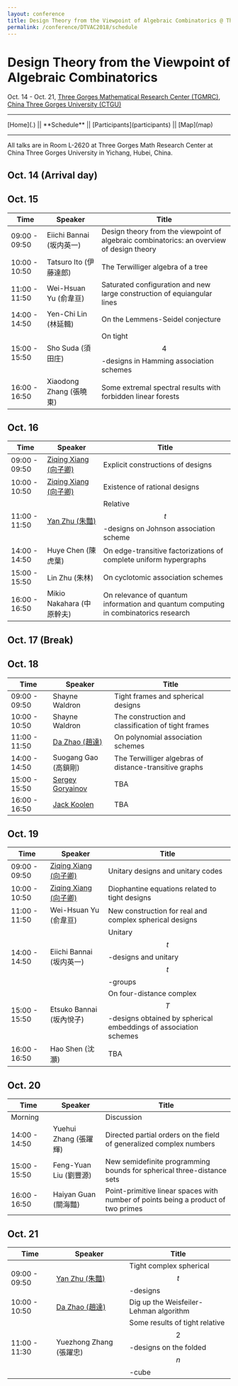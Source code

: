 ```yaml
---
layout: conference
title: Design Theory from the Viewpoint of Algebraic Combinatorics @ Three Gorges Mathematical Research Center
permalink: /conference/DTVAC2018/schedule
---
```


# Design Theory from the Viewpoint of Algebraic Combinatorics

Oct. 14 - Oct. 21, [Three Gorges Mathematical Research Center (TGMRC)](http://mathcenter.ctgu.edu.cn/), [China Three Gorges University (CTGU)](http://www.ctgu.edu.cn/)

<hr />
[Home](.) || **Schedule** || [Participants](participants) || [Map](map)
<hr />

All talks are in Room L-2620 at Three Gorges Math Research Center at China Three Gorges University in Yichang, Hubei, China. 

## Oct. 14 (Arrival day)

## Oct. 15

Time             | Speaker                     | Title
---------------- | --------------------------- | --------------------
09:00 - 09:50    | Eiichi Bannai (坂内英一)    | Design theory from the viewpoint of algebraic combinatorics: an overview of design theory
10:00 - 10:50    | Tatsuro Ito (伊藤達郎)      | The Terwilliger algebra of a tree
11:00 - 11:50    | Wei-Hsuan Yu (俞韋亘)       | Saturated configuration and new large construction of equiangular lines
14:00 - 14:50    | Yen-Chi Lin (林延輯)        | On the Lemmens-Seidel conjecture
15:00 - 15:50    | Sho Suda (須田庄)           | On tight $$4$$-designs in Hamming association schemes
16:00 - 16:50    | Xiaodong Zhang (張曉東)     | Some extremal spectral results with forbidden linear forests

## Oct. 16

Time             | Speaker                                     | Title
---------------- | ---------------------------                 | --------------------
09:00 - 09:50    | [Ziqing Xiang (向子卿)](http://ziqing.org/) | Explicit constructions of designs
10:00 - 10:50    | [Ziqing Xiang (向子卿)](http://ziqing.org/) | Existence of rational designs
11:00 - 11:50    | [Yan Zhu (朱豔)](http://yanzhu.org/)        | Relative $$t$$-designs on Johnson association scheme
14:00 - 14:50    | Huye Chen (陳虎葉)                          | On edge-transitive factorizations of complete uniform hypergraphs
15:00 - 15:50    | Lin Zhu (朱林)                              | On cyclotomic association schemes
16:00 - 16:50    | Mikio Nakahara (中原幹夫)                   | On relevance of quantum information and quantum computing in combinatorics research

## Oct. 17 (Break)

## Oct. 18

Time             | Speaker                                                                               | Title
---------------- | ---------------------------                                                           | --------------------
09:00 - 09:50    | Shayne Waldron                                                                        | Tight frames and spherical designs
10:00 - 10:50    | Shayne Waldron                                                                        | The construction and classification of tight frames
11:00 - 11:50    | [Da Zhao (趙達)](http://zhaoda.org/)                                                  | On polynomial association schemes
14:00 - 14:50    | Suogang Gao (高鎖剛)                                                                  | The Terwilliger algebras of distance-transitive graphs
15:00 - 15:50    | [Sergey Goryainov](http://www.math.sjtu.edu.cn/faculty/postdocs/Goryainov/index.html) | TBA
16:00 - 16:50    | [Jack Koolen](http://staff.ustc.edu.cn/~koolen/)                                      | TBA

## Oct. 19

Time             | Speaker                                     | Title
---------------- | ---------------------------                 | --------------------
09:00 - 09:50    | [Ziqing Xiang (向子卿)](http://ziqing.org/) | Unitary designs and unitary codes
10:00 - 10:50    | [Ziqing Xiang (向子卿)](http://ziqing.org/) | Diophantine equations related to tight designs
11:00 - 11:50    | Wei-Hsuan Yu (俞韋亘)                       | New construction for real and complex spherical designs
14:00 - 14:50    | Eiichi Bannai (坂内英一)                    | Unitary $$t$$-designs and unitary $$t$$-groups
15:00 - 15:50    | Etsuko Bannai (坂內悅子)                    | On four-distance complex $$T$$-designs obtained by spherical embeddings of association schemes
16:00 - 16:50    | Hao Shen (沈灝)                             | TBA

## Oct. 20

Time             | Speaker                     | Title
---------------- | --------------------------- | --------------------
Morning          |                             | Discussion
14:00 - 14:50    | Yuehui Zhang (張躍輝)       | Directed partial orders on the field of generalized complex numbers
15:00 - 15:50    | Feng-Yuan Liu (劉豐源)      | New semidefinite programming bounds for spherical three-distance sets
16:00 - 16:50    | Haiyan Guan (關海豔)        | Point-primitive linear spaces with number of points being a product of two primes

## Oct. 21

Time             | Speaker                              | Title
---------------- | ---------------------------          | --------------------
09:00 - 09:50    | [Yan Zhu (朱豔)](http://yanzhu.org/) | Tight complex spherical $$t$$-designs
10:00 - 10:50    | [Da Zhao (趙達)](http://zhaoda.org/) | Dig up the Weisfeiler-Lehman algorithm
11:00 - 11:30    | Yuezhong Zhang (張躍忠)              | Some results of tight relative $$2$$-designs on the folded $$n$$-cube
